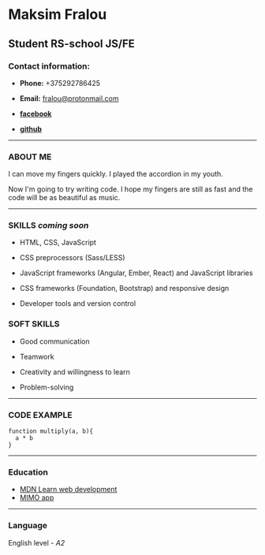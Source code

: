 # **Maksim Fralou**

## Student RS-school JS/FE

### **Contact information:**

- **Phone:** +375292786425

- **Email:** fralou@protonmail.com

- **[facebook](https://facebook.com/maxfralou)**

- **[github](https://github.com/MaxFralou)**

---

### **ABOUT ME**

I can move my fingers quickly. I played the accordion in my youth.

Now I'm going to try writing code. I hope my fingers are still as fast and the code will be as beautiful as music.

---

### **SKILLS** *coming soon*

- HTML, CSS, JavaScript

- CSS preprocessors (Sass/LESS)

- JavaScript frameworks (Angular, Ember, React) and JavaScript libraries 

- CSS frameworks (Foundation, Bootstrap) and responsive design

- Developer tools and version control

### **SOFT SKILLS**

- Good communication

- Teamwork 
 
- Creativity and willingness to learn

- Problem-solving 

---

### **CODE EXAMPLE**

``` 
function multiply(a, b){
  a * b
}
```
---

### **Education**

- [MDN Learn web development](https://developer.mozilla.org/en-US/docs/Learn)
- [MIMO app](https://getmimo.com/) 

---

### **Language**

English level - *A2*